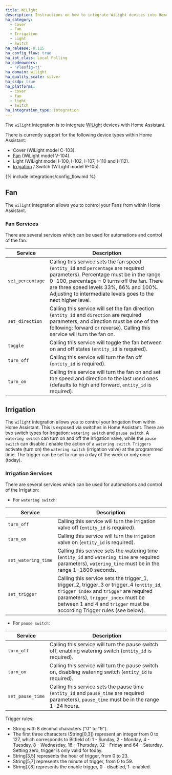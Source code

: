 ```yaml
---
title: WiLight
description: Instructions on how to integrate WiLight devices into Home Assistant.
ha_category:
  - Cover
  - Fan
  - Irrigation
  - Light
  - Switch
ha_release: 0.115
ha_config_flow: true
ha_iot_class: Local Polling
ha_codeowners:
  - '@leofig-rj'
ha_domain: wilight
ha_quality_scale: silver
ha_ssdp: true
ha_platforms:
  - cover
  - fan
  - light
  - switch
ha_integration_type: integration
---
```


The `wilight` integration is to integrate [WiLight](http://www.wilight.com.br) devices with Home Assistant.

There is currently support for the following device types within Home Assistant:

- Cover (WiLight model C-103).
- [Fan](#fan) (WiLight model V-104).
- Light (WiLight model I-100, I-102, I-107, I-110 and I-112).
- [Irrigation](#irrigation) / Switch (WiLight model R-105).

{% include integrations/config_flow.md %}

## Fan

The `wilight` integration allows you to control your Fans from within Home Assistant.

### Fan Services

There are several services which can be used for automations and control of the fan:

| Service | Description |
| --------- | ----------- |
| `set_percentage` | Calling this service sets the fan speed (`entity_id` and `percentage` are required parameters). Percentage must be in the range 0-100, percentage = 0 turns off the fan. There are three speed levels 33%, 66% and 100%. Adjusting to intermediate levels goes to the next higher level.
| `set_direction` | Calling this service will set the fan direction (`entity_id` and `direction` are required parameters, and direction must be one of the following: forward or reverse). Calling this service will turn the fan on.
| `toggle` | Calling this service will toggle the fan between on and off states (`entity_id` is required).
| `turn_off` | Calling this service will turn the fan off (`entity_id` is required).
| `turn_on` | Calling this service will turn the fan on and set the speed and direction to the last used ones (defaults to high and forward, `entity_id` is required).

## Irrigation

The `wilight` integration allows you to control your Irrigation from within Home Assistant. This is exposed via switches in Home Assistant.
There are two switch types for Irrigation: `watering switch` and `pause switch`.
A `watering switch` can turn on and off the irrigation valve, while the `pause switch` can disable / enable the action of a `watering switch`.
`Triggers` activate (turn on) the `watering switch` (irrigation valve) at the programmed time. The trigger can be set to run on a day of the week or only once (today).

### Irrigation Services

There are several services which can be used for automations and control of the Irrigation:

- For `watering switch`:

| Service | Description |
| --------- | ----------- |
| `turn_off` | Calling this service will turn the irrigation valve off (`entity_id` is required).
| `turn_on` | Calling this service will turn the irrigation valve on (`entity_id` is required).
| `set_watering_time` | Calling this service sets the watering time (`entity_id` and `watering_time` are required parameters), `watering_time` must be in the range 1-1800 seconds.
| `set_trigger` | Calling this service sets the trigger_1, trigger_2, trigger_3 or trigger_4 (`entity_id`, `trigger_index` and `trigger` are required parameters), `trigger_index` must be between 1 and 4 and `trigger` must be according Trigger rules (see below).

- For `pause switch`:

| Service | Description |
| --------- | ----------- |
| `turn_off` | Calling this service will turn the pause switch off, enabling watering switch (`entity_id` is required).
| `turn_on` | Calling this service will turn the pause switch on, disabling watering switch (`entity_id` is required).
| `set_pause_time` | Calling this service sets the pause time (`entity_id` and `pause_time` are required parameters), `pause_time` must be in the range 1-24 hours.

Trigger rules:
- String with 8 decimal characters ("0" to "9").
- The first three characters (String[0,3]) represent an integer from 0 to 127, which corresponds to Bitfield of: 1 - Sunday, 2 - Monday, 4 - Tuesday, 8 - Wednesday, 16 - Thursday, 32 - Friday and 64 - Saturday. Setting zero, trigger is only valid for today.
- String[3,5] represents the hour of trigger, from 0 to 23.
- String[5,7] represents the minute of trigger, from 0 to 59.
- String[7,8] represents the enable trigger, 0 - disabled, 1- enabled.
